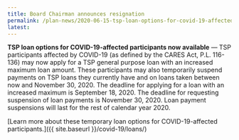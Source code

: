 ```yaml
---
title: Board Chairman announces resignation
permalink: /plan-news/2020-06-15-tsp-loan-options-for-covid-19-affected-participants/
latest:
---
```


**TSP loan options for COVID-19-affected participants now available** &#8212; TSP participants affected by COVID-19 (as defined by the CARES Act, P.L. 116-136) may now apply for a TSP general purpose loan with an increased maximum loan amount. These participants may also temporarily suspend payments on TSP loans they currently have and on loans taken between now and November 30, 2020.  The deadline for applying for a loan with an increased maximum is September 18, 2020. The deadline for requesting suspension of loan payments is November 30, 2020. Loan payment suspensions will last for the rest of calendar year 2020.

[Learn more about these temporary loan options for COVID-19-affected participants.]({{ site.baseurl }}/covid-19/loans/)

